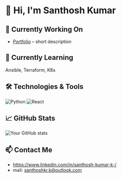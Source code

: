 # 👋 Hi, I'm Santhosh Kumar

## 🔭 Currently Working On
- [Portfolio](https://techwhiz.site/) – short description

## 🌱 Currently Learning
Ansible, Terraform, K8s

## 🛠️ Technologies & Tools
![Python](https://img.shields.io/badge/-Python-333?style=flat&logo=python)
![React](https://img.shields.io/badge/-React-333?style=flat&logo=react)
<!-- Add more badges or list out tools -->

## 📈 GitHub Stats
![Your GitHub stats](https://github-readme-stats.vercel.app/api?username=yourusername&show_icons=true&theme=default)

## 📫 Contact Me
- https://www.linkedin.com/in/santhosh-kumar-k-/
- mail: santhoshkr.k@outlook.com 

